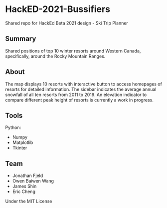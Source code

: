# HackED-2021-Bussifiers

Shared repo for HackEd Beta 2021 design - Ski Trip Planner

## Summary

Shared positions of top 10 winter resorts around Western Canada, specifically, around the Rocky Mountain Ranges.

## About

The map displays 10 resorts with interactive button to access homepages of resorts for detailed information. The sidebar indicates the average annual snowfall of all ten resorts from 2011 to 2019. An elevation indicator to compare different peak height of resorts is currently a work in progress.  

## Tools

Python:
- Numpy
- Matplotlib
- Tkinter

## Team

- Jonathan Fjeld
- Owen Baiwen Wang
- James Shin
- Eric Cheng


Under the MIT License
